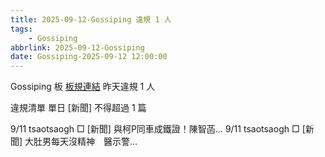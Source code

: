 ```yaml
---
title: 2025-09-12-Gossiping 違規 1 人
tags:
    - Gossiping
abbrlink: 2025-09-12-Gossiping
date: Gossiping-2025-09-12 12:00:00
---
```

Gossiping 板 [板規連結](https://www.ptt.cc/bbs/Gossiping/M.1637425085.A.07D.html)
昨天違規 1 人
<!-- more -->

違規清單
單日 [新聞] 不得超過 1 篇

9/11 tsaotsaogh □ [新聞] 與柯P同車成鐵證！陳智菡…
9/11 tsaotsaogh □ [新聞] 大肚男每天沒精神　醫示警…